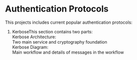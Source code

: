 # Authentication Protocols
This projects includes current popular authentication protocols:
1. KerboseThis section contains two parts:      
  Kerbose Architecture:  
  Two main service and cryptography foundation  
  Kerbose Diagram:  
  Main workflow and details of messages in the workflow

